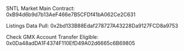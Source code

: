 
SNTL Market Main Contract: 0xB94d6b9d7b13AeF466e7B5CFDf41bA062Ce2C631

Listings Data Pull: 0x2bd133B88Edaf278727A43228Da9127FCD8a9753

Check GMX Account Transfer Eligible: 0x0Da48adDA1F4374F110EfD49A02d6665c6B69805
